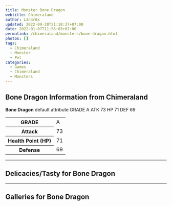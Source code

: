 ```yaml
---
title: Monster Bone Dragon
webtitle: Chimeraland
author: L3n4r0x
updated: 2022-09-28T21:18:27+07:00
date: 2022-01-07T11:56:03+07:00
permalink: /chimeraland/monsters/bone-dragon.html
photos: []
tags:
  - Chimeraland
  - Monster
  - Pet
categories:
  - Games
  - Chimeraland
  - Monsters
---
```


<section id="bootstrap-wrapper"><link rel="stylesheet" href="https://cdn.statically.io/gh/dimaslanjaka/Web-Manajemen/40ac3225/css/bootstrap-4.5-wrapper.css"/><h1>Bone Dragon Information from Chimeraland</h1><p><b>Bone Dragon</b> default attribute GRADE A ATK 73 HP 71 DEF 69<table><tr><th>GRADE</th><td>A</td></tr><tr><th>Attack</th><td>73</td></tr><tr><th>Health Point (HP)</th><td>71</td></tr><tr><th>Defense</th><td>69</td></tr></table></p><hr/><h2>Delicacies/Tasty for Bone Dragon</h2><hr/><div id="gallery"><h2>Galleries for Bone Dragon</h2><div class="row"></div></div></section>